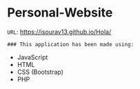 # Personal-Website



`URL`: https://isourav13.github.io/Hola/

`### This application has been made using:
`
- JavaScript
- HTML
- CSS (Bootstrap)
- PHP
